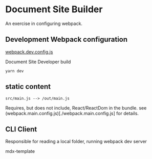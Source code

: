 
# Document Site Builder

An exercise in configuring webpack.

## Development Webpack configuration

[webpack.dev.config.js](./webpack.dev.config.js)

Document Site Developer build

`yarn dev`


static content
---

```
src/main.js --> /out/main.js
```

Requires, but does not include, React/ReactDom in the bundle.
see (webpack.main.config.js)[./webpack.main.config.js] for details.

CLI Client
---

Responsible for reading a local folder, running webpack dev server

mdx-template
